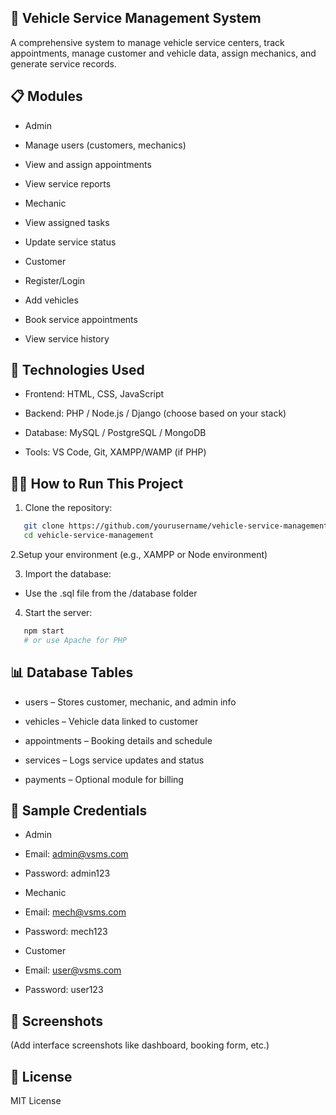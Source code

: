 ## 🚗 Vehicle Service Management System
A comprehensive system to manage vehicle service centers, track appointments, manage customer and vehicle data, assign mechanics, and generate service records.

## 📋 Modules
- Admin

 - Manage users (customers, mechanics)

 - View and assign appointments

 - View service reports

- Mechanic

 - View assigned tasks

 - Update service status

- Customer

 - Register/Login

 - Add vehicles

 - Book service appointments

 - View service history

## 🔧 Technologies Used
- Frontend: HTML, CSS, JavaScript

- Backend: PHP / Node.js / Django (choose based on your stack)

- Database: MySQL / PostgreSQL / MongoDB

- Tools: VS Code, Git, XAMPP/WAMP (if PHP)

## 🧑‍💻 How to Run This Project
1. Clone the repository:
```bash
   git clone https://github.com/yourusername/vehicle-service-management.git
   cd vehicle-service-management
```
2.Setup your environment (e.g., XAMPP or Node environment)

3. Import the database:

 - Use the .sql file from the /database folder

4. Start the server:
```bash
   npm start
   # or use Apache for PHP
```
## 📊 Database Tables
- users – Stores customer, mechanic, and admin info

- vehicles – Vehicle data linked to customer

- appointments – Booking details and schedule

- services – Logs service updates and status

- payments – Optional module for billing

## 🧪 Sample Credentials
- Admin

 - Email: admin@vsms.com

 - Password: admin123

- Mechanic

 - Email: mech@vsms.com

 - Password: mech123

- Customer

 - Email: user@vsms.com

 - Password: user123

## 📸 Screenshots
(Add interface screenshots like dashboard, booking form, etc.)

## 📃 License
MIT License


